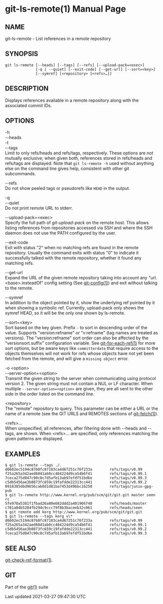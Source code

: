 # git-ls-remote(1) Manual Page

## NAME

git-ls-remote - List references in a remote repository

## SYNOPSIS

    git ls-remote [--heads] [--tags] [--refs] [--upload-pack=<exec>]
                  [-q | --quiet] [--exit-code] [--get-url] [--sort=<key>]
                  [--symref] [<repository> [<refs>…​]]

## DESCRIPTION

Displays references available in a remote repository along with the associated commit IDs.

## OPTIONS

-h  
--heads  
-t  
--tags  
Limit to only refs/heads and refs/tags, respectively. These options are _not_ mutually exclusive; when given both, references stored in refs/heads and refs/tags are displayed. Note that `git ls-remote -h` used without anything else on the command line gives help, consistent with other git subcommands.

--refs  
Do not show peeled tags or pseudorefs like `HEAD` in the output.

-q  
--quiet  
Do not print remote URL to stderr.

--upload-pack=&lt;exec&gt;  
Specify the full path of _git-upload-pack_ on the remote host. This allows listing references from repositories accessed via SSH and where the SSH daemon does not use the PATH configured by the user.

--exit-code  
Exit with status "2" when no matching refs are found in the remote repository. Usually the command exits with status "0" to indicate it successfully talked with the remote repository, whether it found any matching refs.

--get-url  
Expand the URL of the given remote repository taking into account any "url.&lt;base&gt;.insteadOf" config setting (See [git-config(1)](git-config.html)) and exit without talking to the remote.

--symref  
In addition to the object pointed by it, show the underlying ref pointed by it when showing a symbolic ref. Currently, upload-pack only shows the symref HEAD, so it will be the only one shown by ls-remote.

--sort=&lt;key&gt;  
Sort based on the key given. Prefix `-` to sort in descending order of the value. Supports "version:refname" or "v:refname" (tag names are treated as versions). The "version:refname" sort order can also be affected by the "versionsort.suffix" configuration variable. See [git-for-each-ref(1)](git-for-each-ref.html) for more sort options, but be aware keys like `committerdate` that require access to the objects themselves will not work for refs whose objects have not yet been fetched from the remote, and will give a `missing object` error.

-o &lt;option&gt;  
--server-option=&lt;option&gt;  
Transmit the given string to the server when communicating using protocol version 2. The given string must not contain a NUL or LF character. When multiple `--server-option=<option>` are given, they are all sent to the other side in the order listed on the command line.

&lt;repository&gt;  
The "remote" repository to query. This parameter can be either a URL or the name of a remote (see the GIT URLS and REMOTES sections of [git-fetch(1)](git-fetch.html)).

&lt;refs&gt;…​  
When unspecified, all references, after filtering done with --heads and --tags, are shown. When &lt;refs&gt;…​ are specified, only references matching the given patterns are displayed.

## EXAMPLES

    $ git ls-remote --tags ./.
    d6602ec5194c87b0fc87103ca4d67251c76f233a        refs/tags/v0.99
    f25a265a342aed6041ab0cc484224d9ca54b6f41        refs/tags/v0.99.1
    7ceca275d047c90c0c7d5afb13ab97efdf51bd6e        refs/tags/v0.99.3
    c5db5456ae3b0873fc659c19fafdde22313cc441        refs/tags/v0.99.2
    0918385dbd9656cab0d1d81ba7453d49bbc16250        refs/tags/junio-gpg-pub
    $ git ls-remote http://www.kernel.org/pub/scm/git/git.git master seen rc
    5fe978a5381f1fbad26a80e682ddd2a401966740        refs/heads/master
    c781a84b5204fb294c9ccc79f8b3baceeb32c061        refs/heads/seen
    $ git remote add korg http://www.kernel.org/pub/scm/git/git.git
    $ git ls-remote --tags korg v\*
    d6602ec5194c87b0fc87103ca4d67251c76f233a        refs/tags/v0.99
    f25a265a342aed6041ab0cc484224d9ca54b6f41        refs/tags/v0.99.1
    c5db5456ae3b0873fc659c19fafdde22313cc441        refs/tags/v0.99.2
    7ceca275d047c90c0c7d5afb13ab97efdf51bd6e        refs/tags/v0.99.3

## SEE ALSO

[git-check-ref-format(1)](git-check-ref-format.html).

## GIT

Part of the [git(1)](git.html) suite

Last updated 2021-03-27 09:47:30 UTC
